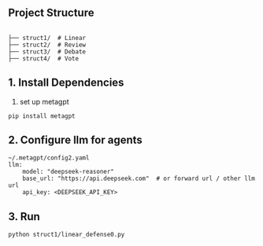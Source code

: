 ## Project Structure

```

├── struct1/  # Linear
├── struct2/  # Review           
├── struct3/  # Debate
├── struct4/  # Vote

```

## 1. Install Dependencies
1. set up metagpt
```
pip install metagpt
```
## 2. Configure llm for agents
```
~/.metagpt/config2.yaml
llm:
    model: "deepseek-reasoner"
    base_url: "https://api.deepseek.com"  # or forward url / other llm url
    api_key: <DEEPSEEK_API_KEY>

```
## 3. Run
```
python struct1/linear_defense0.py
```
